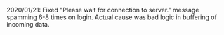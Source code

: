2020/01/21: Fixed "Please wait for connection to server." message spamming 6-8 times on login. Actual cause was bad logic in buffering of incoming data.